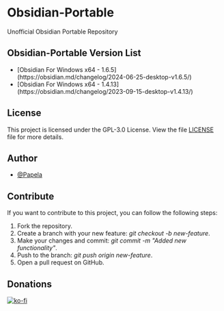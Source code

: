 
# Obsidian-Portable
Unofficial Obsidian Portable Repository

## Obsidian-Portable Version List
<ul>
<li>[Obsidian For Windows x64 - 1.6.5](https://obsidian.md/changelog/2024-06-25-desktop-v1.6.5/)</li>
<li>[Obsidian For Windows x64 - 1.4.13](https://obsidian.md/changelog/2023-09-15-desktop-v1.4.13/)</li>
</ul>

## License
This project is licensed under the GPL-3.0 License. View the file [LICENSE](https://github.com/Papela/discord-vote/blob/main/LICENSE) file for more details.

## Author
+ [@Papela](https://github.com/Papela)

## Contribute
If you want to contribute to this project, you can follow the following steps:
1. Fork the repository.
2. Create a branch with your new feature: *git checkout -b new-feature*.
3. Make your changes and commit: *git commit -m "Added new functionality"*.
4. Push to the branch: *git push origin new-feature*.
5. Open a pull request on GitHub.

## Donations
[![ko-fi](https://ko-fi.com/img/githubbutton_sm.svg)](https://ko-fi.com/C1C2Z01D3)
